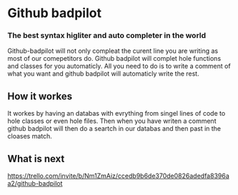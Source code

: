 # Github badpilot
### The best syntax higliter and auto completer in the world
Github-badpilot will not only compleat the curent line you are writing as most of our comepetitors do. Github badpilot will complet hole functions and classes for you automaticly. All you need to do is to write a comment of what you want and github badpilot will automaticly write the rest.

## How it workes
It workes by having an databas with evrything from singel lines of code to hole classes or even hole files. Then when you have writen a comment github badpilot will then do a seartch in our databas and then past in the cloases match.

## What is next
https://trello.com/invite/b/Nm1ZmAiz/ccedb9b6de370de0826adedfa8396aa2/github-badpilot 
